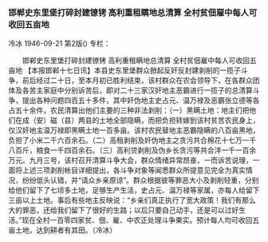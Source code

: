 ### 邯郸史东里堡打碎封建镣铐  高利重租瞒地总清算  全村贫佃雇中每人可收回五亩地
冷冰
1946-09-21
第2版()
专栏：

　　邯郸史东里堡打碎封建镣铐
    高利重租瞒地总清算
    全村贫佃雇中每人可收回五亩地
    【本报邯郸十七日讯】本县史东里堡群众掀起反奸反封建剥削的一揽子斗争，前后经过二十日，至本月初已胜利结束，该村群众在农会领导下，在各群众团体及各苦主家庭中分别诉苦后，即对二十三家汉奸地主恶霸进行一揽子的总清算斗争，提出各种问题四百五十多件，其中奸伪地主史占元、温万禄及恶霸张立德等各占五十余件，农民清算出他们主要的三种非法剥削：（一）黑瞒土地：地主们把他们在成（安）磁（县）两县的土地全部隐瞒，而把负担转嫁到该村贫苦农民身上，仅汉奸地主温万禄即黑瞒土地一百多亩。该村农民替地主恶霸隐瞒的八百亩黑地，负担了小米二千六百余石。（二）高租剥削及奸伪地主之贪污共合棉花十七万一千八百斤，粮食一千四百余石。（三）高利贷剥削及伪乡长贪污等共合洋一千一百余万元。九月三号，该村召开清算斗争大会，群众情绪异常昂奋，一而诉苦说理，一面将上述三项剥削帐目详细提出，各斗争对象等闻悉群众所提意见完全为真实情况，纷纷低头认错，并“请众乡亲原谅”。群众根据彼等罪恶大小及剥削轻重，分别给他们留下了七顷多土地，足够生产生活，史占元、温万禄等家属，亦每人给留下三亩以上土地。事后有些地主反映说：“乡亲们真正执行了宽大政策！我们有那么大的罪恶，还给我们留下了很好的生路；以后只要自己动手，还是可以过好生活。”现在全村一百零四家贫、佃、雇、中农正处理斗争果实。预计每人均可收回五亩土地，达到耕者有其田。（冷冰）
